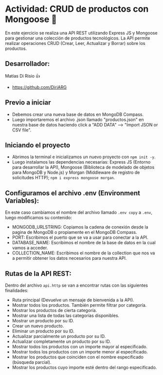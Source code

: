 # Actividad: CRUD de productos con Mongoose 🧐
En este ejercicio se realiza una API REST utilizando Express JS y Mongoose para gestionar una colección de productos tecnológicos. La API permite realizar operaciones CRUD (Crear, Leer, Actualizar y Borrar) sobre los productos.

## Desarrollador:
Matías Di Risio 👍 
- https://github.com/DiriARG

## Previo a iniciar
- Debemos crear una nueva base de datos en MongoDB Compass.
- Luego importaremos el archivo .json llamado "productos.json" en nuestra base de datos haciendo click a "ADD DATA" --> "Import JSON or CSV file".

## Iniciando el proyecto
- Abrimos la terminal e inicializamos un nuevo proyecto con `npm init -y`.
- Luego instalamos las dependencias necesarias: Express JS (Entorno para desarrollar la API), Mongoose (Biblioteca de modelado de objetos para MongoDB y Node.js) y Morgan (Middleware de registro de solicitudes HTTP); `npm i express mongoose morgan`.

## Configuramos el archivo .env (Environment Variables):
En este caso cambiamos el nombre del archivo llamado `.env copy` a `.env`, luego modificamos su contenido:
- MONGODB_URLSTRING: Copiamos la cadena de conexión desde la pagina de MongoDB o propiamente en el MongoDB Compass.
- PORT: Escribimos el puerto que se va a usar para conectar a la API.
- DATABASE_NAME: Escribimos el nombre de la base de datos en la cual vamos a acceder.
- COLLECTION_NAME: Escribimos el nombre de la collection que nos va a permitir obtener los datos necesarios para nuestra API.

## Rutas de la API REST: 
Dentro del archivo `api.http` se van a encontrar rutas con las siguientes finalidades:
- Ruta principal (Devuelve un mensaje de bienvenida a la API).
- Mostrar todos los productos. También permite filtrar por categoría.
- Mostrar los productos de cierta categoría.
- Mostrar una lista de todas las categorías disponibles.
- Mostrar un producto por su ID.
- Crear un nuevo producto.
- Eliminar un producto por su ID.
- Actualizar parcialmente un producto por su ID.
- Actualizar completamente un producto por su ID.
- Mostrar todos los productos con un importe mayor al especificado.
- Mostrar todos los productos con un importe menor al especificado.
- Mostrar los productos que coinciden con el nombre especificado (búsqueda parcial).
- Mostrar los productos cuyo importe esté dentro del rango especificado.
